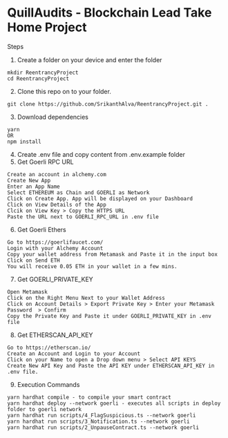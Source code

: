 # QuillAudits - Blockchain Lead Take Home Project

Steps

1. Create a folder on your device and enter the folder
```
mkdir ReentrancyProject
cd ReentrancyProject
```
2. Clone this repo on to your folder.
```
git clone https://github.com/SrikanthAlva/ReentrancyProject.git .
```
3. Download dependencies
```
yarn 
OR
npm install
```
4. Create .env file and copy content from .env.example folder
5. Get Goerli RPC URL
```
Create an account in alchemy.com
Create New App
Enter an App Name
Select ETHEREUM as Chain and GOERLI as Network
Click on Create App. App will be displayed on your Dashboard
Click on View Details of the App
Clcik on View Key > Copy the HTTPS URL
Paste the URL next to GOERLI_RPC_URL in .env file 
```
6. Get Goerli Ethers
```
Go to https://goerlifaucet.com/
Login with your Alchemy Account
Copy your wallet address from Metamask and Paste it in the input box
Click on Send ETH
You will receive 0.05 ETH in your wallet in a few mins.
```
7. Get GOERLI_PRIVATE_KEY
```
Open Metamask
Click on the Right Menu Next to your Wallet Address
Click on Account Details > Export Private Key > Enter your Metamask Password  > Confirm
Copy the Private Key and Paste it under GOERLI_PRIVATE_KEY in .env file
```
8. Get ETHERSCAN_API_KEY
```
Go to https://etherscan.io/
Create an Account and Login to your Account
Click on your Name to open a Drop down menu > Select API KEYS
Create New API Key and Paste the API KEY under ETHERSCAN_API_KEY in .env file.
```
9. Execution Commands
```
yarn hardhat compile - to compile your smart contract
yarn hardhat deploy --network goerli - executes all scripts in deploy folder to goerli network
yarn hardhat run scripts/4_FlagSuspicious.ts --network goerli
yarn hardhat run scripts/3_Notification.ts --network goerli
yarn hardhat run scripts/2_UnpauseContract.ts --network goerli
```



